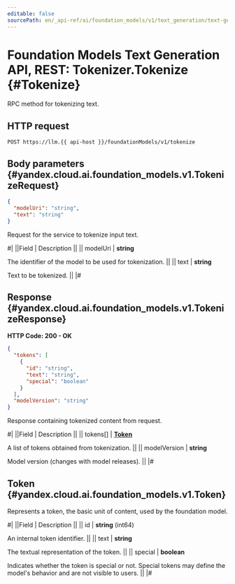 ```yaml
---
editable: false
sourcePath: en/_api-ref/ai/foundation_models/v1/text_generation/text-generation/api-ref/Tokenizer/tokenize.md
---
```


# Foundation Models Text Generation API, REST: Tokenizer.Tokenize {#Tokenize}

RPC method for tokenizing text.

## HTTP request

```
POST https://llm.{{ api-host }}/foundationModels/v1/tokenize
```

## Body parameters {#yandex.cloud.ai.foundation_models.v1.TokenizeRequest}

```json
{
  "modelUri": "string",
  "text": "string"
}
```

Request for the service to tokenize input text.

#|
||Field | Description ||
|| modelUri | **string**

The identifier of the model to be used for tokenization. ||
|| text | **string**

Text to be tokenized. ||
|#

## Response {#yandex.cloud.ai.foundation_models.v1.TokenizeResponse}

**HTTP Code: 200 - OK**

```json
{
  "tokens": [
    {
      "id": "string",
      "text": "string",
      "special": "boolean"
    }
  ],
  "modelVersion": "string"
}
```

Response containing tokenized content from request.

#|
||Field | Description ||
|| tokens[] | **[Token](#yandex.cloud.ai.foundation_models.v1.Token)**

A list of tokens obtained from tokenization. ||
|| modelVersion | **string**

Model version (changes with model releases). ||
|#

## Token {#yandex.cloud.ai.foundation_models.v1.Token}

Represents a token, the basic unit of content, used by the foundation model.

#|
||Field | Description ||
|| id | **string** (int64)

An internal token identifier. ||
|| text | **string**

The textual representation of the token. ||
|| special | **boolean**

Indicates whether the token is special or not. Special tokens may define the model's behavior and are not visible to users. ||
|#